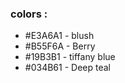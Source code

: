 ### colors : 
- #E3A6A1 - blush
- #B55F6A - Berry
- #19B3B1 - tiffany blue
- #034B61 - Deep teal
        